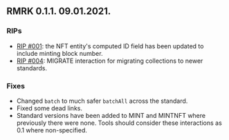 ## RMRK 0.1.1. 09.01.2021.

### RIPs

- [RIP #001](https://github.com/Swader/rmrk-spec/issues/2): the NFT entity's computed ID field has
  been updated to include minting block number.
- [RIP #004](https://github.com/Swader/rmrk-spec/issues/5): MIGRATE interaction for migrating
  collections to newer standards.

### Fixes

- Changed `batch` to much safer `batchAll` across the standard.
- Fixed some dead links.
- Standard versions have been added to MINT and MINTNFT where previously there were none. Tools
  should consider these interactions as 0.1 where non-specified.
